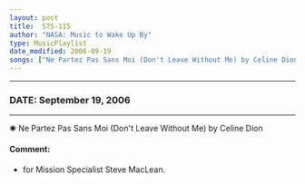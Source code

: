 ```yaml
---
layout: post
title:  STS-115
author: "NASA: Music to Wake Up By"
type: MusicPlaylist
date_modified: 2006-09-19
songs: ["Ne Partez Pas Sans Moi (Don't Leave Without Me) by Celine Dion"]
---
```


----
### DATE: September 19, 2006
----
✺ Ne Partez Pas Sans Moi (Don't Leave Without Me) by Celine Dion

#### Comment:
* for Mission Specialist Steve MacLean.



<br/>
<center>
	<a target="_blank"
	   href="https://twitter.com/intent/tweet?hashtags=Space,NASA,Playlist,NASAWakeupCalls,SpaceProgram&text={{ page.author}}, '{{ page.songs.first }}' {{ page.title }}, {{ page.date | date: '%B %d, %Y' }}. {{ site.url }}{{ page.url }}&via=nasawakeupcalls"><i class="fab fa-twitter" alt="Tweet this page" style="font-size: 1.3em;"></i></a>
	&nbsp; 	<i class="fas fa-user-astronaut" style="font-size: 1.5em;"></i> &nbsp;
    <a type="amzn" search="'Ne Partez Pas Sans Moi (Don't Leave Without Me) by Celine Dion'" category="popular music">
    <i class="fab fa-amazon" style="font-size: 1.3em;"></i></a>
</center>
